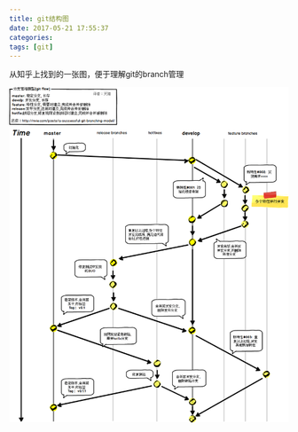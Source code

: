 ```yaml
---
title: git结构图
date: 2017-05-21 17:55:37
categories: 
tags: [git]
---
```


从知乎上找到的一张图，便于理解git的branch管理
<!-- more -->
![](git结构图/git.png)